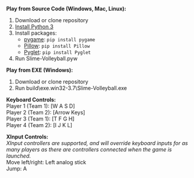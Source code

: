 **Play from Source Code (Windows, Mac, Linux):**
1. Download or clone repository
2. [Install Python 3](https://www.python.org/downloads/)
3. Install packages:
    - [pygame](https://www.pygame.org/wiki/GettingStarted/): ```pip install pygame```
    - [Pillow](https://pypi.org/project/Pillow/): ```pip install Pillow```
    - [Pyglet](https://pyglet.readthedocs.io/en/pyglet-1.3-maintenance/programming_guide/installation.html): ```pip install Pyglet```
4. Run Slime-Volleyball.pyw

**Play from EXE (Windows):**
1. Download or clone repository
2. Run build\exe.win32-3.7\Slime-Volleyball.exe

**Keyboard Controls:**  
Player 1 (Team 1): [W A S D]  
Player 2 (Team 2): [Arrow Keys]  
Player 3 (Team 1): [T F G H]  
Player 4 (Team 2): [I J K L]  

**XInput Controls:**  
*XInput controllers are supported, and will override keyboard inputs for as many players as there are controllers connected when the game is launched.*  
Move left/right: Left analog stick  
Jump: A  
